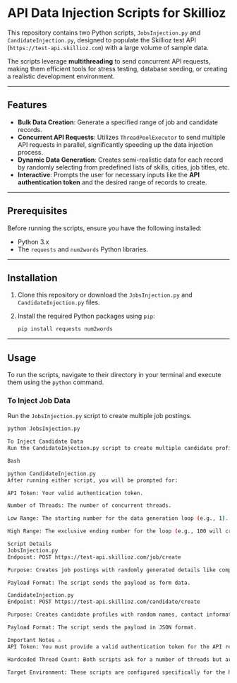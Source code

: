 # API Data Injection Scripts for Skillioz

This repository contains two Python scripts, `JobsInjection.py` and `CandidateInjection.py`, designed to populate the Skillioz test API (`https://test-api.skillioz.com`) with a large volume of sample data.

The scripts leverage **multithreading** to send concurrent API requests, making them efficient tools for stress testing, database seeding, or creating a realistic development environment.

---

## Features 

* **Bulk Data Creation**: Generate a specified range of job and candidate records.
* **Concurrent API Requests**: Utilizes `ThreadPoolExecutor` to send multiple API requests in parallel, significantly speeding up the data injection process.
* **Dynamic Data Generation**: Creates semi-realistic data for each record by randomly selecting from predefined lists of skills, cities, job titles, etc.
* **Interactive**: Prompts the user for necessary inputs like the **API authentication token** and the desired range of records to create.

---

## Prerequisites

Before running the scripts, ensure you have the following installed:

* Python 3.x
* The `requests` and `num2words` Python libraries.

---

## Installation

1.  Clone this repository or download the `JobsInjection.py` and `CandidateInjection.py` files.

2.  Install the required Python packages using `pip`:
    ```bash
    pip install requests num2words
    ```

---

## Usage

To run the scripts, navigate to their directory in your terminal and execute them using the `python` command.

### To Inject Job Data

Run the `JobsInjection.py` script to create multiple job postings.

```bash
python JobsInjection.py

To Inject Candidate Data
Run the CandidateInjection.py script to create multiple candidate profiles.

Bash

python CandidateInjection.py
After running either script, you will be prompted for:

API Token: Your valid authentication token.

Number of Threads: The number of concurrent threads.

Low Range: The starting number for the data generation loop (e.g., 1).

High Range: The exclusive ending number for the loop (e.g., 100 will create records from 1 to 99).

Script Details
JobsInjection.py
Endpoint: POST https://test-api.skillioz.com/job/create

Purpose: Creates job postings with randomly generated details like company name, job title, skills, and location.

Payload Format: The script sends the payload as form data.

CandidateInjection.py
Endpoint: POST https://test-api.skillioz.com/candidate/create

Purpose: Creates candidate profiles with random names, contact information, skills, and experience.

Payload Format: The script sends the payload in JSON format.

Important Notes ⚠
API Token: You must provide a valid authentication token for the API requests to be successful.

Hardcoded Thread Count: Both scripts ask for a number of threads but are hardcoded to use a maximum of 10 worker threads. To change the concurrency, you must modify the max_workers=10 value directly in the script files.

Target Environment: These scripts are configured specifically for the https://test-api.skillioz.com endpoint.
